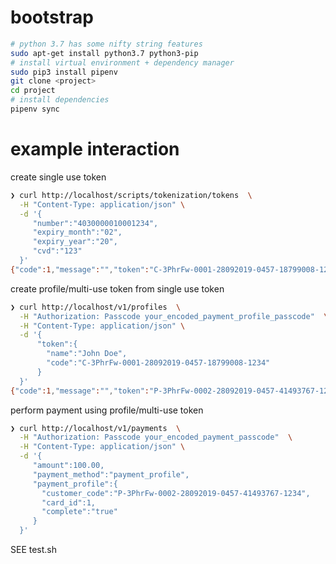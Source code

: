
# bootstrap

```bash
# python 3.7 has some nifty string features
sudo apt-get install python3.7 python3-pip
# install virtual environment + dependency manager 
sudo pip3 install pipenv
git clone <project>
cd project
# install dependencies
pipenv sync
```

# example interaction

create single use token
```bash
❯ curl http://localhost/scripts/tokenization/tokens  \
  -H "Content-Type: application/json" \
  -d '{
     "number":"4030000010001234",
     "expiry_month":"02",
     "expiry_year":"20",
     "cvd":"123"
  }'
{"code":1,"message":"","token":"C-3PhrFw-0001-28092019-0457-18799008-1234","version":1}
```

create profile/multi-use token from single use token
```bash
❯ curl http://localhost/v1/profiles  \
  -H "Authorization: Passcode your_encoded_payment_profile_passcode"  \
  -H "Content-Type: application/json" \
  -d '{
      "token":{
        "name":"John Doe",
        "code":"C-3PhrFw-0001-28092019-0457-18799008-1234"
      }
  }'
{"code":1,"message":"","token":"P-3PhrFw-0002-28092019-0457-41493767-1234","version":1}
```

perform payment using profile/multi-use token
```bash
❯ curl http://localhost/v1/payments  \
  -H "Authorization: Passcode your_encoded_payment_passcode"  \
  -H "Content-Type: application/json" \
  -d '{
     "amount":100.00,
     "payment_method":"payment_profile",
     "payment_profile":{
       "customer_code":"P-3PhrFw-0002-28092019-0457-41493767-1234",
       "card_id":1,
       "complete":"true"
     }
  }'
```

SEE test.sh